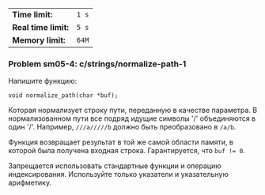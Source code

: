 |                      |       |
|----------------------|-------|
| **Time limit:**      | `1 s` |
| **Real time limit:** | `5 s` |
| **Memory limit:**    | `64M` |


### Problem sm05-4: c/strings/normalize-path-1

Напишите функцию:

    
    
    void normalize_path(char *buf);
    

Которая нормализует строку пути, переданную в качестве параметра. В нормализованном пути все подряд
идущие символы '/' объединяются в один '/'. Например, `///a/////b` должно быть преобразовано в
`/a/b`.

Функция возвращает результат в той же самой области памяти, в которой была получена входная строка.
Гарантируется, что `buf != 0`.

Запрещается использовать стандартные функции и операцию индексирования. Используйте только указатели
и указательную арифметику.

